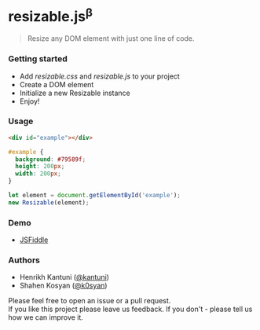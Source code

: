 # resizable.js<sup>β</sup>
> Resize any DOM element with just one line of code.

### Getting started

- Add _resizable.css_ and _resizable.js_ to your project
- Create a DOM element
- Initialize a new Resizable instance
- Enjoy!

### Usage

```html
<div id="example"></div>
```

```css
#example {
  background: #79589f;
  height: 200px;
  width: 200px;
}
```

```javascript
let element = document.getElementById('example');
new Resizable(element);
```

### Demo
- [JSFiddle](https://jsfiddle.net/bruntouchables/6ba7v81m/)

### Authors

- Henrikh Kantuni ([@kantuni](https://github.com/kantuni))
- Shahen Kosyan ([@k0syan](https://github.com/k0syan))


Please feel free to open an issue or a pull request.  
If you like this project please leave us feedback. If you don't - please tell us how we can improve it.
